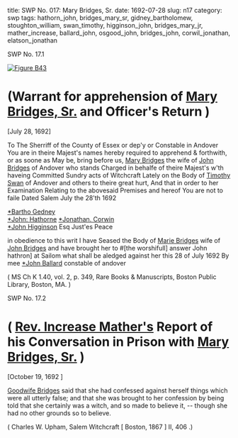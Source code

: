 title: SWP No. 017: Mary Bridges, Sr.
date: 1692-07-28
slug: n17
category: swp
tags: hathorn_john, bridges_mary_sr, gidney_bartholomew, stoughton_william, swan_timothy, higginson_john, bridges_mary_jr, mather_increase, ballard_john, osgood_john, bridges_john, corwil_jonathan, elatson_jonathan


<div markdown class="doc" id="n17.1">

<div class="doc_id">SWP No. 17.1</div>


<span markdown class="figure">[![Figure B43](archives/BPL/gifs/B43.gif)](archives/BPL/LARGE/B43.jpg)</span>

# (Warrant for apprehension of [Mary Bridges, Sr.](/tag/bridges_mary_sr.html) and Officer's Return )

[July 28, 1692]

To The Sherriff of the County of Essex or dep'y or Constable in  Andover
You are in theire Majest's names hereby required to apprehend  & forthwith, or as soone as May be, bring before us, [Mary Bridges](/tag/bridges_mary_sr.html) the wife of [John Bridges](/tag/bridges_john.html) of Andover who stands Charged in behalfe of  theire Majest's w'th haveing Committed Sundry acts of Witchcraft  Lately on the Body of [Timothy Swan](/tag/swan_timothy.html) of Andover and others to theire great hurt, And that in order to her Examination Relating  to the abovesaid Premises and hereof You are not to faile Dated  Salem July the 28'th 1692

[*Bartho Gedney](/tag/gidney_bartholomew.html)  
[*John: Hathorne](/tag/hathorn_john.html) 
[*Jonathan. Corwin](/tag/corwil_jonathan.html)  
[*John Higginson](/tag/higginson_john.html) Esq
Just'es Peace 

in obedience to this writ I have Seased the Body of [Marie Bridges](/tag/bridges_mary_sr.html)  wife of [John Bridges](/tag/bridges_john.html) and have brought her to #[the worshifull] answer John hathron] at Sailom  what shall be aledged against her this 28 of July 1692   By mee [*John Ballard](/tag/ballard_john.html)  constable of andover 

( MS Ch K 1.40, vol. 2, p. 349, Rare Books & Manuscripts, Boston Public Library, Boston, MA. )

</div>



<div markdown class="doc" id="n17.2">

<div class="doc_id">SWP No. 17.2</div>


# ( [Rev. Increase Mather's](/tag/mather_increase.html) Report of his Conversation in Prison with [Mary Bridges, Sr.](/tag/bridges_mary_sr.html) )

[October 19, 1692 ]

[Goodwife Bridges](/tag/bridges_mary_sr.html) said that she had confessed against herself things which were all utterly false; and that she was brought to her confession by being told that she certainly was a witch, and so made to believe it, -- though she had no other grounds so to believe.

( Charles W. Upham,  Salem Witchcraft [ Boston, 1867 ] II, 406 .)


</div>





